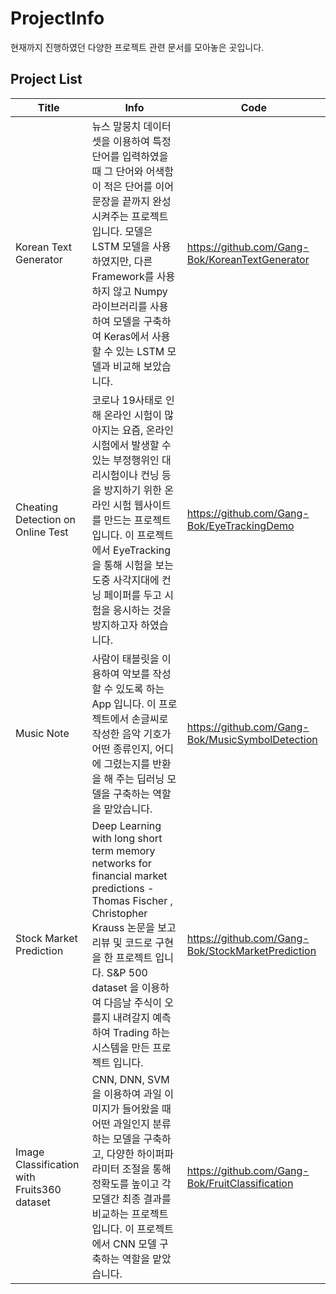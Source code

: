 # ProjectInfo

현재까지 진행하였던 다양한 프로젝트 관련 문서를 모아놓은 곳입니다.

## Project List

|Title|Info|Code|
|---|-----------------------|---------------|
| Korean Text Generator | 뉴스 말뭉치 데이터셋을 이용하여 특정 단어를 입력하였을 때 그 단어와 어색함이 적은 단어를 이어 문장을 끝까지 완성시켜주는 프로젝트입니다. 모델은 LSTM 모델을 사용하였지만, 다른 Framework를 사용하지 않고 Numpy 라이브러리를 사용하여 모델을 구축하여 Keras에서 사용할 수 있는 LSTM 모델과 비교해 보았습니다.| https://github.com/Gang-Bok/KoreanTextGenerator
| Cheating Detection on Online Test | 코로나 19사태로 인해 온라인 시험이 많아지는 요즘, 온라인 시험에서 발생할 수 있는 부정행위인 대리시험이나 컨닝 등을 방지하기 위한 온라인 시험 웹사이트를 만드는 프로젝트입니다. 이 프로젝트에서 EyeTracking을 통해 시험을 보는 도중 사각지대에 컨닝 페이퍼를 두고 시험을 응시하는 것을 방지하고자 하였습니다. | https://github.com/Gang-Bok/EyeTrackingDemo
| Music Note | 사람이 태블릿을 이용하여 악보를 작성할 수 있도록 하는 App 입니다. 이 프로젝트에서 손글씨로 작성한 음악 기호가 어떤 종류인지, 어디에 그렸는지를 반환을 해 주는 딥러닝 모델을 구축하는 역할을 맡았습니다. | https://github.com/Gang-Bok/MusicSymbolDetection
| Stock Market Prediction | Deep Learning with long short term memory networks for financial market predictions - Thomas Fischer , Christopher Krauss 논문을 보고 리뷰 및 코드로 구현을 한 프로젝트 입니다. S&P 500 dataset 을 이용하여 다음날 주식이 오를지 내려갈지 예측하여 Trading 하는 시스템을 만든 프로젝트 입니다. | https://github.com/Gang-Bok/StockMarketPrediction
| Image Classification with Fruits360 dataset | CNN, DNN, SVM을 이용하여 과일 이미지가 들어왔을 때 어떤 과일인지 분류하는 모델을 구축하고, 다양한 하이퍼파라미터 조절을 통해 정확도를 높이고 각 모델간 최종 결과를 비교하는 프로젝트 입니다. 이 프로젝트에서 CNN 모델 구축하는 역할을 맡았습니다. | https://github.com/Gang-Bok/FruitClassification

